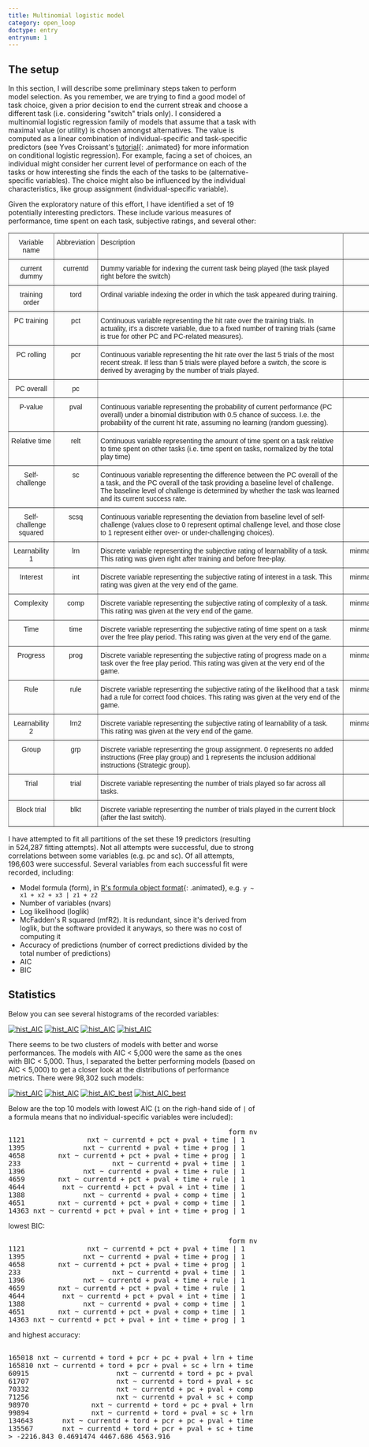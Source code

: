 ```yaml
---
title: Multinomial logistic model
category: open_loop
doctype: entry
entrynum: 1
---
```


## The setup

In this section, I will describe some preliminary steps taken to perform model selection. As you remember, we are trying to find a good model of task choice, given a prior decision to end the current streak and choose a different task (i.e. considering "switch" trials only). I considered a multinomial logistic regression family of models that assume that a task with maximal value (or utility) is chosen amongst alternatives. The value is computed as a linear combination of individual-specific and task-specific predictors (see Yves Croissant's [tutorial](https://cran.r-project.org/web/packages/mlogit/vignettes/mlogit.pdf){: .animated} for more information on conditional logistic regression). For example, facing a set of choices, an individual might consider her current level of performance on each of the tasks or how interesting she finds the each of the tasks to be (alternative-specific variables). The choice might also be influenced by the individual characteristics, like group assignment (individual-specific variable).

Given the exploratory nature of this effort, I have identified a set of 19 potentially interesting predictors. These include various measures of performance, time spent on each task, subjective ratings, and several other:

<style type="text/css">
.tg  {border-collapse:collapse;border-spacing:0;}
.tg td{font-family:Arial, sans-serif;font-size:14px;padding:10px 5px;border-style:solid;border-width:1px;overflow:hidden;word-break:normal;border-color:black;}
.tg th{font-family:Arial, sans-serif;font-size:14px;font-weight:normal;padding:10px 5px;border-style:solid;border-width:1px;overflow:hidden;word-break:normal;border-color:black;}
.tg .tg-c3ow{border-color:inherit;text-align:center;vertical-align:top}
.tg .tg-0pky{border-color:inherit;text-align:left;vertical-align:top}
</style>
<table class="tg" style="undefined;table-layout: fixed; width: 892px">
<colgroup>
<col style="width: 92px">
<col style="width: 89px">
<col style="width: 499px">
<col style="width: 212px">
</colgroup>
  <tr>
    <th class="tg-c3ow">Variable name</th>
    <th class="tg-c3ow">Abbreviation</th>
    <th class="tg-0pky">Description</th>
    <th class="tg-c3ow">Values</th>
  </tr>
  <tr>
    <td class="tg-c3ow">current dummy</td>
    <td class="tg-c3ow">currentd</td>
    <td class="tg-0pky">Dummy variable for indexing the current task being played (the task played right before the switch)</td>
    <td class="tg-c3ow">{0, 1}</td>
  </tr>
  <tr>
    <td class="tg-c3ow">training order</td>
    <td class="tg-c3ow">tord</td>
    <td class="tg-0pky">Ordinal variable indexing the order in which the task appeared during training.</td>
    <td class="tg-c3ow">{1,2,3,4}</td>
  </tr>
  <tr>
    <td class="tg-c3ow">PC training</td>
    <td class="tg-c3ow">pct</td>
    <td class="tg-0pky">Continuous variable representing the hit rate over the training trials. In actuality, it's a discrete variable, due to a fixed number of training trials (same is true for other PC and PC-related measures).</td>
    <td class="tg-c3ow">[0; 1]</td>
  </tr>
  <tr>
    <td class="tg-c3ow">PC rolling</td>
    <td class="tg-c3ow">pcr</td>
    <td class="tg-0pky">Continuous variable representing the hit rate over the last 5 trials of the most recent streak. If less than 5 trials were played before a switch, the score is derived by averaging by the number of trials played.</td>
    <td class="tg-c3ow">[0; 1]</td>
  </tr>
  <tr>
    <td class="tg-c3ow">PC overall</td>
    <td class="tg-c3ow">pc</td>
    <td class="tg-0pky"></td>
    <td class="tg-c3ow">[0; 1]</td>
  </tr>
  <tr>
    <td class="tg-c3ow">P-value</td>
    <td class="tg-c3ow">pval</td>
    <td class="tg-0pky">Continuous variable representing the probability of current performance (PC overall) under a binomial distribution with 0.5 chance of success. I.e. the probability of the current hit rate, assuming no learning (random guessing).</td>
    <td class="tg-c3ow">[0; 1]</td>
  </tr>
  <tr>
    <td class="tg-c3ow">Relative time</td>
    <td class="tg-c3ow">relt</td>
    <td class="tg-0pky">Continuous variable representing the amount of time spent on a task relative to time spent on other tasks (i.e. time spent on tasks, normalized by the total play time)</td>
    <td class="tg-c3ow">[0; 1]</td>
  </tr>
  <tr>
    <td class="tg-c3ow">Self-challenge</td>
    <td class="tg-c3ow">sc</td>
    <td class="tg-0pky">Continuous variable representing the difference between the PC overall of the a task, and the PC overall of the task providing a baseline level of challenge. The baseline level of challenge is determined by whether the task was learned and its current success rate.</td>
    <td class="tg-c3ow">[-1; 1]</td>
  </tr>
  <tr>
    <td class="tg-c3ow">Self-challenge squared</td>
    <td class="tg-c3ow">scsq</td>
    <td class="tg-0pky">Continuous variable representing the deviation from baseline level of self-challenge (values close to 0 represent optimal challenge level, and those close to 1 represent either over- or under-challenging choices).</td>
    <td class="tg-c3ow">[0; 1]</td>
  </tr>
  <tr>
    <td class="tg-c3ow">Learnability 1</td>
    <td class="tg-c3ow">lrn</td>
    <td class="tg-0pky">Discrete variable representing the subjective rating of learnability of a task. This rating was given right after training and before free-play.</td>
    <td class="tg-c3ow">minmax normalized {1, ..., 10}</td>
  </tr>
  <tr>
    <td class="tg-c3ow">Interest</td>
    <td class="tg-c3ow">int</td>
    <td class="tg-0pky">Discrete variable representing the subjective rating of interest in a task. This rating was given at the very end of the game.</td>
    <td class="tg-c3ow">minmax normalized {1, ..., 10}</td>
  </tr>
  <tr>
    <td class="tg-c3ow">Complexity</td>
    <td class="tg-c3ow">comp</td>
    <td class="tg-0pky">Discrete variable representing the subjective rating of complexity of a task. This rating was given at the very end of the game.</td>
    <td class="tg-c3ow">minmax normalized {1, ..., 10}</td>
  </tr>
  <tr>
    <td class="tg-c3ow">Time</td>
    <td class="tg-c3ow">time</td>
    <td class="tg-0pky">Discrete variable representing the subjective rating of time spent on a task over the free play period. This rating was given at the very end of the game.</td>
    <td class="tg-c3ow">minmax normalized {1, ..., 10}</td>
  </tr>
  <tr>
    <td class="tg-c3ow">Progress</td>
    <td class="tg-c3ow">prog</td>
    <td class="tg-0pky">Discrete variable representing the subjective rating of progress made on a task over the free play period. This rating was given at the very end of the game.</td>
    <td class="tg-c3ow">minmax normalized {1, ..., 10}</td>
  </tr>
  <tr>
    <td class="tg-c3ow">Rule</td>
    <td class="tg-c3ow">rule</td>
    <td class="tg-0pky">Discrete variable representing the subjective rating of the likelihood that a task had a rule for correct food choices. This rating was given at the very end of the game.</td>
    <td class="tg-c3ow">minmax normalized {1, ..., 10}</td>
  </tr>
  <tr>
    <td class="tg-c3ow">Learnability 2</td>
    <td class="tg-c3ow">lrn2</td>
    <td class="tg-0pky">Discrete variable representing the subjective rating of learnability of a task. This rating was given at the very end of the game.</td>
    <td class="tg-c3ow">minmax normalized {1, ..., 10}</td>
  </tr>
  <tr>
    <td class="tg-c3ow">Group</td>
    <td class="tg-c3ow">grp</td>
    <td class="tg-0pky">Discrete variable representing the group assignment. 0 represents no added instructions (Free play group) and 1 represents the inclusion additional instructions (Strategic group).</td>
    <td class="tg-c3ow">{0, 1}</td>
  </tr>
  <tr>
    <td class="tg-c3ow">Trial</td>
    <td class="tg-c3ow">trial</td>
    <td class="tg-0pky">Discrete variable representing the number of trials played so far across all tasks.</td>
    <td class="tg-c3ow">{1, 2, ..., N}</td>
  </tr>
  <tr>
    <td class="tg-c3ow">Block trial</td>
    <td class="tg-c3ow">blkt</td>
    <td class="tg-0pky">Discrete variable representing the number of trials played in the current block (after the last switch).</td>
    <td class="tg-c3ow">{1, 2, ..., N}</td>
  </tr>
</table>

I have attempted to fit all partitions of the set these 19 predictors (resulting in 524,287 fitting attempts). Not all attempts were successful, due to strong correlations between some variables (e.g. pc and sc). Of all attempts, 196,603 were successful. Several variables from each successful fit were recorded, including:

- Model formula (form), in [R's formula object format](https://www.rdocumentation.org/packages/mlogit/versions/0.3-0/topics/mFormula){: .animated}, e.g. `y ~ x1 + x2 + x3 | z1 + z2`
- Number of variables  (nvars)
- Log likelihood (loglik)
- McFadden's R squared (mfR2). It is redundant, since it's derived from loglik, but the software provided it anyways, so there was no cost of computing it
- Accuracy of predictions (number of correct predictions divided by the total number of predictions)
- AIC
- BIC

## Statistics

Below you can see several histograms of the recorded variables:

<a href='{{site.baseurl}}/r/hist_loglikelihood.svg'><img src='{{site.baseurl}}/r/hist_loglikelihood.svg' alt='hist_AIC'></a>
<a href='{{site.baseurl}}/r/hist_Accuracy.svg'><img src='{{site.baseurl}}/r/hist_Accuracy.svg' alt='hist_AIC'></a>
<a href='{{site.baseurl}}/r/hist_AIC.svg'><img src='{{site.baseurl}}/r/hist_AIC.svg' alt='hist_AIC'></a>
<a href='{{site.baseurl}}/r/hist_BIC.svg'><img src='{{site.baseurl}}/r/hist_BIC.svg' alt='hist_AIC'></a>

There seems to be two clusters of models with better and worse performances. The models with AIC < 5,000 were the same as the ones with BIC < 5,000. Thus, I separated the better performing models (based on AIC < 5,000) to get a closer look at the distributions of performance metrics. There were 98,302 such models:

<a href='{{site.baseurl}}/r/hist_loglikelihood_best.svg'><img src='{{site.baseurl}}/r/hist_loglikelihood_best.svg' alt='hist_AIC'></a>
<a href='{{site.baseurl}}/r/hist_Accuracy_best.svg'><img src='{{site.baseurl}}/r/hist_Accuracy_best.svg' alt='hist_AIC'></a>
<a href='{{site.baseurl}}/r/hist_AIC_best.svg'><img src='{{site.baseurl}}/r/hist_AIC_best.svg' alt='hist_AIC_best'></a>
<a href='{{site.baseurl}}/r/hist_BIC_best.svg'><img src='{{site.baseurl}}/r/hist_BIC_best.svg' alt='hist_AIC_best'></a>

Below are the top 10 models with lowest AIC (`1` on the righ-hand side of `|` of a formula means that no individual-specific variables were included):

<pre class='codeblock'>
                                                     form nvars    loglik  accuracy      AIC      BIC
1121               nxt ~ currentd + pct + pval + time | 1     4 -2220.674 0.4578427 4455.348 4494.972
1395              nxt ~ currentd + pval + time + prog | 1     4 -2220.730 0.4583137 4455.461 4495.085
4658        nxt ~ currentd + pct + pval + time + prog | 1     5 -2217.421 0.4583137 4450.842 4496.127
233                      nxt ~ currentd + pval + time | 1     3 -2225.194 0.4597268 4462.388 4496.352
1396              nxt ~ currentd + pval + time + rule | 1     4 -2221.538 0.4569006 4457.077 4496.701
4659        nxt ~ currentd + pct + pval + time + rule | 1     5 -2218.280 0.4531324 4452.561 4497.845
4644         nxt ~ currentd + pct + pval + int + time | 1     5 -2218.473 0.4578427 4452.946 4498.230
1388              nxt ~ currentd + pval + comp + time | 1     4 -2222.406 0.4512482 4458.811 4498.435
4651        nxt ~ currentd + pct + pval + comp + time | 1     5 -2218.932 0.4507772 4453.863 4499.148
14363 nxt ~ currentd + pct + pval + int + time + prog | 1     6 -2215.649 0.4559585 4449.299 4500.244
</pre>

lowest BIC:

<pre class='codeblock'>
                                                     form nvars    loglik  accuracy      AIC      BIC
1121               nxt ~ currentd + pct + pval + time | 1     4 -2220.674 0.4578427 4455.348 4494.972
1395              nxt ~ currentd + pval + time + prog | 1     4 -2220.730 0.4583137 4455.461 4495.085
4658        nxt ~ currentd + pct + pval + time + prog | 1     5 -2217.421 0.4583137 4450.842 4496.127
233                      nxt ~ currentd + pval + time | 1     3 -2225.194 0.4597268 4462.388 4496.352
1396              nxt ~ currentd + pval + time + rule | 1     4 -2221.538 0.4569006 4457.077 4496.701
4659        nxt ~ currentd + pct + pval + time + rule | 1     5 -2218.280 0.4531324 4452.561 4497.845
4644         nxt ~ currentd + pct + pval + int + time | 1     5 -2218.473 0.4578427 4452.946 4498.230
1388              nxt ~ currentd + pval + comp + time | 1     4 -2222.406 0.4512482 4458.811 4498.435
4651        nxt ~ currentd + pct + pval + comp + time | 1     5 -2218.932 0.4507772 4453.863 4499.148
14363 nxt ~ currentd + pct + pval + int + time + prog | 1     6 -2215.649 0.4559585 4449.299 4500.244
</pre>

and highest accuracy:

<pre class='codeblock'>
                                                                                    form nvars    loglik  accuracy      AIC      BIC
165018 nxt ~ currentd + tord + pcr + pc + pval + lrn + time + prog + rule | trial + blkt    11 -2216.793 0.4682054 4469.586 4571.476
165810 nxt ~ currentd + tord + pcr + pval + sc + lrn + time + prog + rule | trial + blkt    11 -2216.793 0.4682054 4469.586 4571.476
60915                     nxt ~ currentd + tord + pc + pval + time + prog + rule | trial     8 -2218.923 0.4686764 4463.845 4537.433
61707                     nxt ~ currentd + tord + pval + sc + time + prog + rule | trial     8 -2218.923 0.4686764 4463.845 4537.433
70332                     nxt ~ currentd + pc + pval + comp + time + prog + rule | trial     8 -2218.932 0.4686764 4463.864 4537.452
71256                     nxt ~ currentd + pval + sc + comp + time + prog + rule | trial     8 -2218.932 0.4686764 4463.864 4537.452
98970               nxt ~ currentd + tord + pc + pval + lrn + time + prog + rule | trial     9 -2218.821 0.4691474 4465.641 4544.889
99894               nxt ~ currentd + tord + pval + sc + lrn + time + prog + rule | trial     9 -2218.821 0.4691474 4465.641 4544.889
134643       nxt ~ currentd + tord + pcr + pc + pval + time + prog + rule | trial + blkt    10 -2216.843 0.4691474 4467.686 4563.916
135567       nxt ~ currentd + tord + pcr + pval + sc + time + prog + rule | trial + blkt    10 -2216.843 0.4691474 4467.686 4563.916
> -2216.843 0.4691474 4467.686 4563.916
</pre>